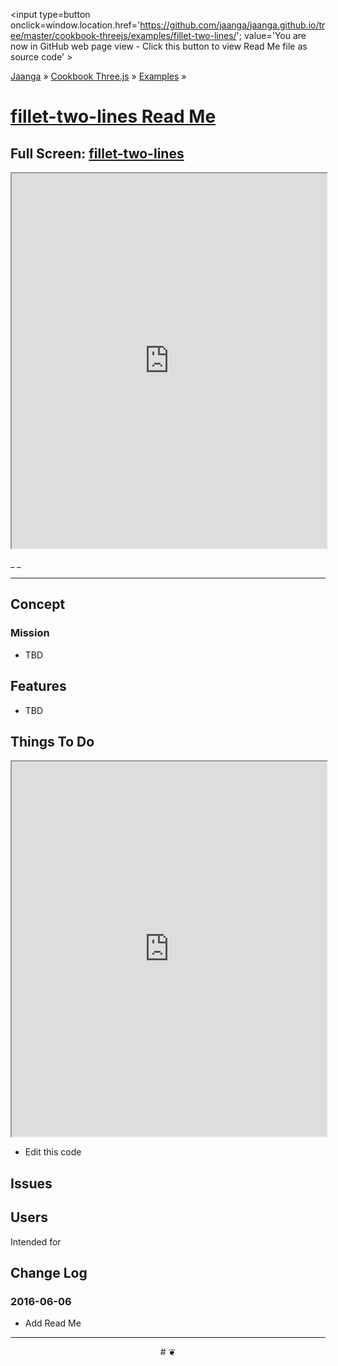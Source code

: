 <span style=display:none; >[You are now in GitHub source code view - click this link to view Read Me file as a web page]
( http://jaanga.github.io/cookbook-threejs/examples/fillet-two-lines/index.html#readme.md "View file as a web page." ) </span>
<input type=button onclick=window.location.href='https://github.com/jaanga/jaanga.github.io/tree/master/cookbook-threejs/examples/fillet-two-lines/'; value='You are now in GitHub web page view - Click this button to view Read Me file as source code' >

[Jaanga]( http://jaanga.github.io ) &raquo; [Cookbook Three.js]( http://jaanga.github.io/cookbook-threejs/  ) &raquo;
[Examples]( https://jaanga.github.io/cookbook-threejs/examples/ ) &raquo;

[fillet-two-lines Read Me]( index.html#readme.md )
===

## Full Screen: [ fillet-two-lines ]( https://jaanga.github.io/cookbook-threejs/examples/fillet-two-lines/index.html )


<img src="XXXX" style=display:none; width=800 >

<iframe class=ifr src=https://jaanga.github.io/cookbook-threejs/examples/fillet-two-lines/index.html width=100% height=600px ></iframe>

_ _

***

## Concept

### Mission

* TBD


## Features

* TBD


## Things To Do

<iframe src='https://jaanga.github.io/cookbook-html/examples/libraries/ace-editor/ace-view-r1.html#' +
	'https://jaanga.github.io/cookbook-threejs/examples/fillet-two-lines/fillet-two-lines-r2.html' width=100% height=600 ></iframe>

* Edit this code


## Issues



## Users

Intended for  


## Change Log

### 2016-06-06

* Add Read Me

***

<center title="Jaanga ~ your 3D happy place" >
# <a href=javascript:window.scrollTo(0,0); style=text-decoration:none; > ❦ </a>
</center>